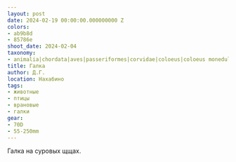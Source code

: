 ```yaml
---
layout: post
date: 2024-02-19 00:00:00.000000000 Z
colors:
- ab9b8d
- 85786e
shoot_date: 2024-02-04
taxonomy:
- animalia|chordata|aves|passeriformes|corvidae|coloeus|coloeus monedula
title: Галка
author: Д.Г.
location: Нахабино
tags:
- животные
- птицы
- врановые
- галки
gear:
- 70D
- 55-250mm
---
```

Галка на суровых щщах.

